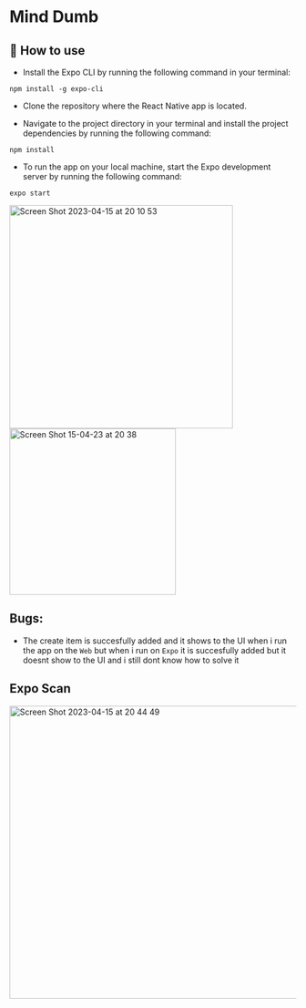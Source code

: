 # Mind Dumb

## 🚀 How to use

- Install the Expo CLI by running the following command in your terminal:

`npm install -g expo-cli`

- Clone the repository where the React Native app is located.

- Navigate to the project directory in your terminal and install the project dependencies by running the following command:

`npm install`
- To run the app on your local machine, start the Expo development server by running the following command:

`expo start`

<div style='display: 'flex'>
<img width="392" alt="Screen Shot 2023-04-15 at 20 10 53" src="https://user-images.githubusercontent.com/94213206/232227174-b6030622-2c98-4072-be60-20ff09aecd07.png">

<img width="292" alt="Screen Shot 15-04-23 at 20 38" src="https://user-images.githubusercontent.com/94213206/232227596-045445a2-c4d7-40bb-89f4-f5e9425f7977.jpg">


</div>

## Bugs:

- The create item is succesfully added and it shows to the UI when i run the app on the `Web` but when i run on `Expo` it is succesfully added but it doesnt show to the UI and i still dont know how to solve it

## Expo Scan

<img width="514" alt="Screen Shot 2023-04-15 at 20 44 49" src="https://user-images.githubusercontent.com/94213206/232227868-81fdcbe4-9a8c-452f-b3bd-a0117bb6f64e.png">

